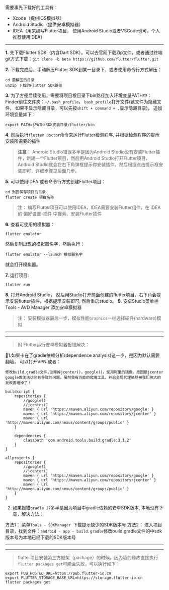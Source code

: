 需要事先下载好的工具有：
* Xcode（提供iOS模拟器）
* Android Studio（提供安卓模拟器）
* IDEA（用来编写Flutter项目， 使用Android Studio或者VSCode也可，个人推荐使用IDEA）

---

**1.**  先下载Flutter SDK（内含Dart SDK）。可以去官网下载Zip文件，或者通过终端git方式下载：`git clone -b beta https://github.com/flutter/flutter.git`

**2.** 下载完成后，手动解压Flutter SDK到某一目录下，或者使用命令行方式解压：
```
cd 要解压的目录
unzip 下载的Flutter SDK路径
```
**3.** 为了方便后续使用，需要将项目根目录下bin路径加入环境变量PATH中：
Finder前往文件夹：`~/.bash_profile`， `bash_profile`打开文件(该文件为隐藏文件， 如果不显示隐藏目录，可以先按`shift + command + .`显示隐藏目录)，
追加环境变量如下：
```
export PATH=$PATH:SDK安装目录/flutter/bin
```

**4.** 然后执行`flutter doctor`命令来运行Flutter检测程序, 并根据检测程序的提示安装所需要的插件
> **注意**：
Android Studio错误多半是因为Android Studio没有安装Flutter插件，新建一个Flutter项目，然后用Android Studio打开Flutter项目，Android Studio就会在右下角弹框提示你安装插件，然后根据点击提示框安装即可，详细步骤见后面几步。

**5.** 可以使用IDEA 或者命令行方式创建Flutter项目：
```
cd 到要保存项目的目录
flutter create 项目名称
```
> 注： 编写Flutter项目可以使用IDEA，IDEA需要安装Flutter组件，在 IDEA的 偏好设置-插件 中搜索、安装Flutter插件

**6.** 查看可使用的模拟器：
```
flutter emulator
```
然后复制出现的模拟器名字，然后执行：
```
flutter emulator --launch 模拟器名字
```
就会打开模拟器。

**7.** 运行项目:
```
flutter run
```

**8.** 打开Android Studio， 然后用Studio打开前面创建的flutter项目，右下角会提示安装flutter插件，根据提示安装即可, 然后重启studio。
**9.** 安卓Studio菜单栏Tools - AVD Manager 添加安卓模拟器
> 注： 安装模拟器最后一步，模拟性能`Graphics`一栏选择硬件(hardware)模拟

---
---

> 附 Flutter运行安卓模拟器报错解决：

1.如果卡在了gradle依赖分析(dependence analysis)这一步，是因为默认需要翻墙， 可以打开VPN 或者：

```
修改build.gradle文件,注释掉jcenter()，google()。使用阿里的镜像。原因是jcenter google库无法访问到导致的问题。虽然我有万能的爬墙工具，开启全局代理依然被我们伟大的发改委墙掉了！

buildscript {
    repositories {
        //google()
        //jcenter()
        maven { url 'https://maven.aliyun.com/repository/google' }
        maven { url 'https://maven.aliyun.com/repository/jcenter' }
        maven { url 'http://maven.aliyun.com/nexus/content/groups/public' }
    }

    dependencies {
        classpath 'com.android.tools.build:gradle:3.1.2'
    }
}

allprojects {
    repositories {
        //google()
        //jcenter()
        maven { url 'https://maven.aliyun.com/repository/google' }
        maven { url 'https://maven.aliyun.com/repository/jcenter' }
        maven { url 'http://maven.aliyun.com/nexus/content/groups/public' }
    }
}
```

2. 如果报错`gradle 27`多半是因为项目中gradle依赖的安卓SDK版本, 本地没有下载，解决方法：

方法1： 菜单`Tools - SDKManager `下载提示缺少的SDK版本号
方法2： 进入项目目录，找到文件：`android - app - build.gradle`修改build.gradle文件的中sdk版本号为本地已经下载的SDK版本号


---
---

> flutter项目安装第三方框架（package）的时候，因为墙的缘故直接执行`flutter packages get`可能会失败，可以执行如下：
```
export PUB_HOSTED_URL=https://pub.flutter-io.cn  
export FLUTTER_STORAGE_BASE_URL=https://storage.flutter-io.cn  
flutter packages get
```
